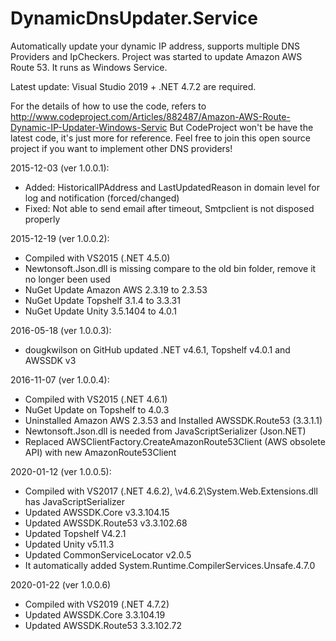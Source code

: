 # DynamicDnsUpdater.Service
Automatically update your dynamic IP address, supports multiple DNS Providers and IpCheckers. Project was started to update Amazon AWS Route 53. It runs as Windows Service.  

Latest update: Visual Studio 2019 + .NET 4.7.2 are required. 

For the details of how to use the code, refers to http://www.codeproject.com/Articles/882487/Amazon-AWS-Route-Dynamic-IP-Updater-Windows-Servic
But CodeProject won't be have the latest code, it's just more for reference.  Feel free to join this open source project if you want to implement other DNS providers! 

2015-12-03 (ver 1.0.0.1): 
- Added: HistoricalIPAddress and LastUpdatedReason in domain level for log and notification (forced/changed)
- Fixed: Not able to send email after timeout, Smtpclient is not disposed properly

2015-12-19 (ver 1.0.0.2):
- Compiled with VS2015 (.NET 4.5.0)  
- Newtonsoft.Json.dll is missing compare to the old bin folder, remove it no longer been used
- NuGet Update Amazon AWS 2.3.19 to 2.3.53
- NuGet Update Topshelf 3.1.4 to 3.3.31
- NuGet Update Unity 3.5.1404 to 4.0.1

2016-05-18 (ver 1.0.0.3):
- dougkwilson on GitHub updated .NET v4.6.1, Topshelf v4.0.1 and AWSSDK v3

2016-11-07 (ver 1.0.0.4):
- Compiled with VS2015 (.NET 4.6.1)
- NuGet Update on Topshelf to 4.0.3
- Uninstalled Amazon AWS 2.3.53 and Installed AWSSDK.Route53 (3.3.1.1)
- Newtonsoft.Json.dll is needed from JavaScriptSerializer (Json.NET)
- Replaced AWSClientFactory.CreateAmazonRoute53Client (AWS obsolete API) with new AmazonRoute53Client

2020-01-12 (ver 1.0.0.5):
- Compiled with VS2017 (.NET 4.6.2), \v4.6.2\System.Web.Extensions.dll has JavaScriptSerializer
- Updated AWSSDK.Core v3.3.104.15
- Updated AWSSDK.Route53 v3.3.102.68
- Updated Topshelf V4.2.1
- Updated Unity v5.11.3
- Updated CommonServiceLocator v2.0.5
- It automatically added System.Runtime.CompilerServices.Unsafe.4.7.0

2020-01-22 (ver 1.0.0.6)
- Compiled with VS2019 (.NET 4.7.2)
- Updated AWSSDK.Core 3.3.104.19
- Updated AWSSDK.Route53 3.3.102.72
